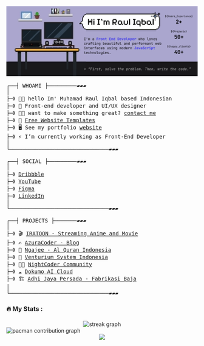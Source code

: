 <div align="center">
<img src="./banner.png" />
</div>


<pre>
┌──┤ WHOAMI ├─────────▰▰▰
│
├─》 🙌🏻 hello Im' Muhamad Raul Iqbal based Indonesian
├─》 🚀 Front-end developer and UI/UX designer
├─》 🙌🏻 want to make something great? <a href="https://rauliqbal.my.id/contact">contact me</a>
├─》 💾 <a href="https://azurakit.vercel.app/">Free Website Templates</a>
├─》 🖥️ See my portfolio <a href="https://rauliqbal.my.id">website</a>
├─》 ⚡ I’m currently working as Front-End Developer
│
└───────────────────────────────▰▰▰

┌──┤ SOCIAL ├─────────▰▰▰
│
├─》 <a href="https://dribbble.com/Rauliqbal">Dribbble</a>
├─》 <a href="https://www.youtube.com/@rauliqbal">YouTube</a>
├─》 <a href="https://www.figma.com/@rauliqbal">Figma</a>
├─》 <a href="https://www.linkedin.com/in/muhamad-raul-iqbal/">LinkedIn</a>
│
└───────────────────────────────▰▰▰

┌──┤ PROJECTS ├───────▰▰▰
│
├─》 🎬 <a href="https://iratoon.vercel.app">IRATOON - Streaming Anime and Movie</a> 
├─》 ✍️ <a href="http://azuracoder.vercel.app/articles/">AzuraCoder - Blog</a>
├─》 📖 <a href="https://www.ngajee.web.id/">Ngajee - Al Quran Indonesia</a>
├─》 🏢 <a href="https://www.vensys.co.id/">Venturium System Indonesia</a>
├─》 👨‍💻 <a href="https://nightcoder-website.vercel.app/">NightCoder Community</a>
├─》 ☁️ <a href="https://dokumo.id/">Dokumo AI Cloud</a>
├─》 🏗️ <a href="https://adhijayapersada.vercel.app/">Adhi Jaya Persada - Fabrikasi Baja</a>
│
└───────────────────────────────▰▰▰
</pre>

###

<h3 align="left">🔥   My Stats :</h3>

###

<div align="center">
  <img src="https://streak-stats.demolab.com?user=Rauliqbal&locale=en&mode=daily&theme=dark&hide_border=false&border_radius=5&order=3" height="220" alt="streak graph"  />
</div>

<picture>
  <source media="(prefers-color-scheme: dark)" srcset="https://raw.githubusercontent.com/Rauliqbal/Rauliqbal/output/pacman-contribution-graph-dark.svg">
  <source media="(prefers-color-scheme: light)" srcset="https://raw.githubusercontent.com/Rauliqbal/Rauliqbal/output/pacman-contribution-graph.svg">
  <img alt="pacman contribution graph" src="https://raw.githubusercontent.com/Rauliqbal/Rauliqbal/output/pacman-contribution-graph.svg">
</picture>

<div align="center">
<img height="200" src="./GitHub.png" />
</div>
